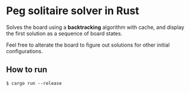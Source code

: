 # Peg solitaire solver in Rust

Solves the board using a **backtracking** algorithm with cache, and display the first solution as a sequence of board states.

Feel free to alterate the board to figure out solutions for other initial configurations.

## How to run

```
$ cargo run --release
```
